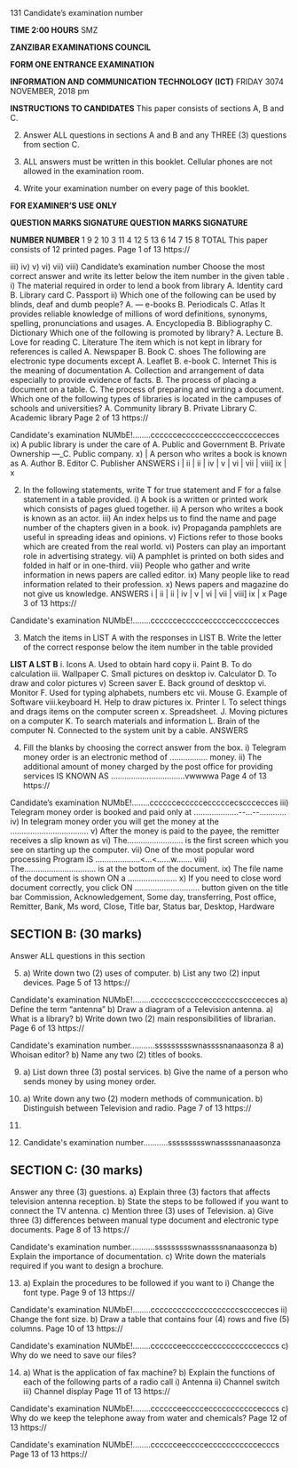 131
Candidate’s examination number

**TIME 2:00 HOURS**
SMZ

**ZANZIBAR EXAMINATIONS COUNCIL**

**FORM ONE ENTRANCE EXAMINATION**

**INFORMATION AND COMMUNICATION TECHNOLOGY (ICT)**
FRIDAY 3074 NOVEMBER, 2018 pm

**INSTRUCTIONS TO CANDIDATES**
This paper consists of sections A, B and C.

2. Answer ALL questions in sections A and B and any THREE (3) questions from section C.

3. ALL answers must be written in this booklet.
Cellular phones are not allowed in the examination room.

5. Write your examination number on every page of this booklet.

**FOR EXAMINER’S USE ONLY**

**QUESTION MARKS SIGNATURE QUESTION MARKS SIGNATURE**

**NUMBER NUMBER**
1 9
2 10
3 11
4 12
5 13
6 14
7 15
8
TOTAL
This paper consists of 12 printed pages.
Page 1 of 13
https://

iii)
iv)
v)
vi)
vii)
viii)
Candidate’s examination number
Choose the most correct answer and write its letter below the item number in the given table .
i) The material required in order to lend a book from library
A. Identity card B. Library card C. Passport ii) Which one of the following can be used by blinds, deaf and dumb people?
A. — e-books B. Periodicals C. Atlas
It provides reliable knowledge of millions of word definitions, synonyms, spelling,
pronunciations and usages.
A. Encyclopedia B. Bibliography C. Dictionary
Which one of the following is promoted by library?
A. Lecture B. Love for reading C. Literature
The item which is not kept in library for references is called
A. Newspaper B. Book C. shoes
The following are electronic type documents except
A. Leaflet B. e-book C. Internet
This is the meaning of documentation
A. Collection and arrangement of data especially to provide evidence of facts.
B. The process of placing a document on a table.
C. The process of preparing and writing a document.
Which one of the following types of libraries is located in the campuses of schools and universities?
A. Community library B. Private Library C. Academic library
Page 2 of 13
https://

Candidate's examination NUMbE!........ccccccecccccecccccecccccecces ix) A public library is under the care of
A. Public and Government B. Private Ownership —_C. Public company.
x) | A person who writes a book is known as
A. Author B. Editor C. Publisher
ANSWERS
i | ii | ii | iv | v | vi | vii | viii] ix | x

2. In the following statements, write T for true statement and F for a false statement in a table provided.
i) A book is a written or printed work which consists of pages glued together.
ii) A person who writes a book is known as an actor.
iii) An index helps us to find the name and page number of the chapters given in a book.
iv) Propaganda pamphlets are useful in spreading ideas and opinions.
v) Fictions refer to those books which are created from the real world.
vi) Posters can play an important role in advertising strategy.
vii) A pamphlet is printed on both sides and folded in half or in one-third.
viii) People who gather and write information in news papers are called editor.
ix) Many people like to read information related to their profession.
x) News papers and magazine do not give us knowledge.
ANSWERS
i | ii | ii | iv | v | vi | vii | viii] ix | x
Page 3 of 13
https://

Candidate's examination NUMbE!........ccccccecccccecccccecccccecces

3. Match the items in LIST A with the responses in LIST B. Write the letter of the correct response below the item number in the table provided

**LIST A LST B**
i. Icons A. Used to obtain hard copy ii. Paint B. To do calculation iii. Wallpaper C. Small pictures on desktop iv. Calculator D. To draw and color pictures v) Screen saver E. Back ground of desktop vi. Monitor F. Used for typing alphabets, numbers etc vii. Mouse G. Example of Software viii.keyboard H. Help to draw pictures ix. Printer I. To select things and drags items on the computer screen x. Spreadsheet. J. Moving pictures on a computer
K. To search materials and information
L. Brain of the computer
N. Connected to the system unit by a cable.
ANSWERS

4. Fill the blanks by choosing the correct answer from the box.
i) Telegram money order is an electronic method of ................. money.
ii) The additional amount of money charged by the post office for providing services IS KNOWN AS .................................vwwwwa
Page 4 of 13
https://

Candidate’s examination NUMbE!........ccccccecccccecccccecscccecces iii) Telegram money order is booked and paid only at ....................--...--............
iv) In telegram money order you will get the money at the ...................................
v) After the money is paid to the payee, the remitter receives a slip known as vi) The......................... is the first screen which you see on starting up the computer.
vii) One of the most popular word processing Program iS ....................<...<......w.......
viii) The................................ is at the bottom of the document.
ix) The file name of the document is shown ON a ......................
x) If you need to close word document correctly, you click ON .............................
button given on the title bar
Commission, Acknowledgement, Some day, transferring,
Post office, Remitter, Bank, Ms word, Close, Title bar,
Status bar, Desktop, Hardware

## SECTION B: (30 marks)
Answer ALL questions in this section

5. a) Write down two (2) uses of computer.
b) List any two (2) input devices.
Page 5 of 13
https://

Candidate's examination NUMbE!........ccccccscccccecccccccscccecces a) Define the term “antenna”
b) Draw a diagram of a Television antenna.
a) What is a library?
b) Write down two (2) main responsibilities of librarian.
Page 6 of 13
https://

Candidate's examination number...........ssssssssswnassssnanaasonza
8 a) Whoisan editor?
b) Name any two (2) titles of books.

9. a) List down three (3) postal services.
b) Give the name of a person who sends money by using money order.

10. a) Write down any two (2) modern methods of communication.
b) Distinguish between Television and radio.
Page 7 of 13
https://

11.

12. Candidate's examination number...........ssssssssswnassssnanaasonza

## SECTION C: (30 marks)
Answer any three (3) guestions.
a) Explain three (3) factors that affects television antenna reception.
b) State the steps to be followed if you want to connect the TV antenna.
c) Mention three (3) uses of Television.
a) Give three (3) differences between manual type document and electronic type documents.
Page 8 of 13
https://

Candidate's examination number...........ssssssssswnassssnanaasonza b) Explain the importance of documentation.
c) Write down the materials required if you want to design a brochure.

13. a) Explain the procedures to be followed if you want to i) Change the font type.
Page 9 of 13
https://

Candidate's examination NUMbE!........ccccccccccccccccccccscccecces ii) Change the font size.
b) Draw a table that contains four (4) rows and five (5) columns.
Page 10 of 13
https://

Candidate's examination NUMbE!........cccccceeccccecccccccccccecccs c) Why do we need to save our files?

14. a) What is the application of fax machine?
b) Explain the functions of each of the following parts of a radio call i) Antenna ii) Channel switch iii) Channel display
Page 11 of 13
https://

Candidate's examination NUMbE!........cccccceeccccecccccccccccecccs c) Why do we keep the telephone away from water and chemicals?
Page 12 of 13
https://

Candidate's examination NUMbE!........cccccceeccccecccccccccccecccs
Page 13 of 13
https://
